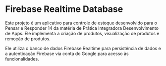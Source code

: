 # Firebase Realtime Database

Este projeto é um aplicativo para controle de estoque desenvolvido para o Pensar e Responder 14 da matéria de Prática Integradora Desenvolvimento de Apps. Ele implementa a criação de produtos, visualização de produtos e remoção de produtos.

Ele utiliza o banco de dados Firebase Realtime para persistência de dados e a autenticação Firebase via conta do Google para acesso às funcionalidades.
